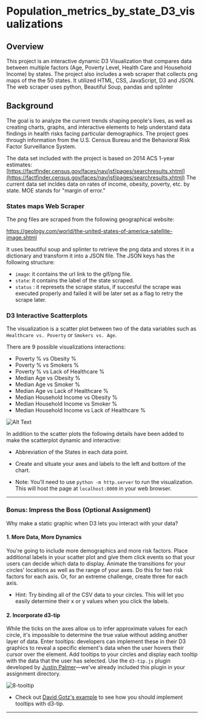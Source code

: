# Population_metrics_by_state_D3_visualizations

## Overview

This project is an interactive dynamic D3 Visualization that compares data between multiple factors (Age, Poverty Level, Health Care and Household Income) by states. The project also includes a web scraper that collects png maps of the the 50 states. It utilized HTML, CSS, JavaScript, D3 and JSON. The web scraper uses python, Beautiful Soup, pandas and splinter 

## Background

The goal is to analyze the current trends shaping people's lives, as well as creating charts, graphs, and interactive elements to help understand data findings in health risks facing particular demographics. The project goes through information from the U.S. Census Bureau and the Behavioral Risk Factor Surveillance System.

The data set included with the project is based on 2014 ACS 1-year estimates: [https://factfinder.census.gov/faces/nav/jsf/pages/searchresults.xhtml](https://factfinder.census.gov/faces/nav/jsf/pages/searchresults.xhtml) The current data set incldes data on rates of income, obesity, poverty, etc. by state. MOE stands for "margin of error."

### States maps Web Scraper
The png files are scraped from the following geographical website:

https://geology.com/world/the-united-states-of-america-satellite-image.shtml

It uses beautiful soup and splinter to retrieve the png data and stores it in a dictionary and transform it into a JSON file. 
The JSON keys has the following structure:
+ `image`: it contains the url link to the gif/png file.
+ `state`: it contains the label of the state scraped.
+ `status` : it represets the scrape status, if succesful the scrape was executed properly and failed it will be later set as a flag to retry the scrape later. 

 
### D3 Interactive Scatterplots

The visualization is a scatter plot between two of the data variables such as `Healthcare vs. Poverty` or `Smokers vs. Age`. 

There are 9 possible visualizations interactions:
+ Poverty % vs Obesity %
+ Poverty % vs Smokers %
+ Poverty % vs Lack of Healthcare %
+ Median Age vs Obesity %
+ Median Age vs Smoker %
+ Median Age vs Lack of Healthcare %
+ Median Household Income vs Obesity %
+ Median Household Income vs Smoker %
+ Median Household Income vs Lack of Healthcare %

![Alt Text](https://github.com/luisantoniococa/Population_metrics_by_state_D3_visualizations/blob/master/screen-capture.gif)

In addition to the scatter plots the following details have been added to make the scatterplot dynamic and interactive:

* Abbreviation of the States in each data point.

* Create and situate your axes and labels to the left and bottom of the chart.

* Note: You'll need to use `python -m http.server` to run the visualization. This will host the page at `localhost:8000` in your web browser.

- - -

### Bonus: Impress the Boss (Optional Assignment)

Why make a static graphic when D3 lets you interact with your data?


#### 1. More Data, More Dynamics

You're going to include more demographics and more risk factors. Place additional labels in your scatter plot and give them click events so that your users can decide which data to display. Animate the transitions for your circles' locations as well as the range of your axes. Do this for two risk factors for each axis. Or, for an extreme challenge, create three for each axis.

* Hint: Try binding all of the CSV data to your circles. This will let you easily determine their x or y values when you click the labels.

#### 2. Incorporate d3-tip

While the ticks on the axes allow us to infer approximate values for each circle, it's impossible to determine the true value without adding another layer of data. Enter tooltips: developers can implement these in their D3 graphics to reveal a specific element's data when the user hovers their cursor over the element. Add tooltips to your circles and display each tooltip with the data that the user has selected. Use the `d3-tip.js` plugin developed by [Justin Palmer](https://github.com/Caged)—we've already included this plugin in your assignment directory.

![8-tooltip](Images/8-tooltip.gif)

* Check out [David Gotz's example](https://bl.ocks.org/davegotz/bd54b56723c154d25eedde6504d30ad7) to see how you should implement tooltips with d3-tip.

- - -



